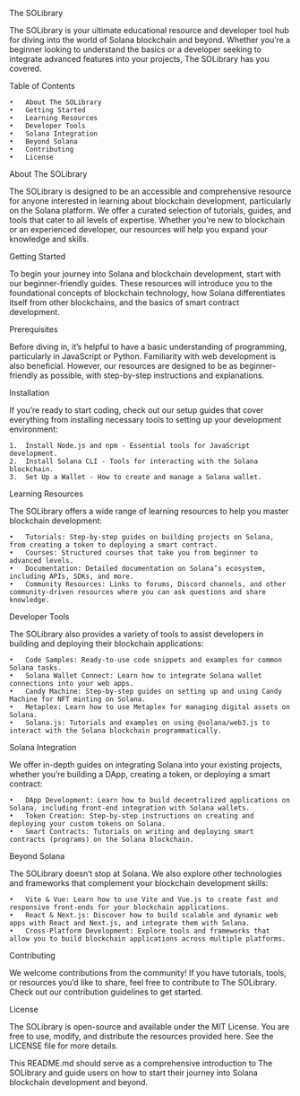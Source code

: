 The SOLibrary

The SOLibrary is your ultimate educational resource and developer tool hub for diving into the world of Solana blockchain and beyond. Whether you’re a beginner looking to understand the basics or a developer seeking to integrate advanced features into your projects, The SOLibrary has you covered.


Table of Contents

	•	About The SOLibrary
	•	Getting Started
	•	Learning Resources
	•	Developer Tools
	•	Solana Integration
	•	Beyond Solana
	•	Contributing
	•	License

About The SOLibrary

The SOLibrary is designed to be an accessible and comprehensive resource for anyone interested in learning about blockchain development, particularly on the Solana platform. We offer a curated selection of tutorials, guides, and tools that cater to all levels of expertise. Whether you’re new to blockchain or an experienced developer, our resources will help you expand your knowledge and skills.

Getting Started

To begin your journey into Solana and blockchain development, start with our beginner-friendly guides. These resources will introduce you to the foundational concepts of blockchain technology, how Solana differentiates itself from other blockchains, and the basics of smart contract development.

Prerequisites

Before diving in, it’s helpful to have a basic understanding of programming, particularly in JavaScript or Python. Familiarity with web development is also beneficial. However, our resources are designed to be as beginner-friendly as possible, with step-by-step instructions and explanations.

Installation

If you’re ready to start coding, check out our setup guides that cover everything from installing necessary tools to setting up your development environment:

	1.	Install Node.js and npm - Essential tools for JavaScript development.
	2.	Install Solana CLI - Tools for interacting with the Solana blockchain.
	3.	Set Up a Wallet - How to create and manage a Solana wallet.

Learning Resources

The SOLibrary offers a wide range of learning resources to help you master blockchain development:

	•	Tutorials: Step-by-step guides on building projects on Solana, from creating a token to deploying a smart contract.
	•	Courses: Structured courses that take you from beginner to advanced levels.
	•	Documentation: Detailed documentation on Solana’s ecosystem, including APIs, SDKs, and more.
	•	Community Resources: Links to forums, Discord channels, and other community-driven resources where you can ask questions and share knowledge.

Developer Tools

The SOLibrary also provides a variety of tools to assist developers in building and deploying their blockchain applications:

	•	Code Samples: Ready-to-use code snippets and examples for common Solana tasks.
	•	Solana Wallet Connect: Learn how to integrate Solana wallet connections into your web apps.
	•	Candy Machine: Step-by-step guides on setting up and using Candy Machine for NFT minting on Solana.
	•	Metaplex: Learn how to use Metaplex for managing digital assets on Solana.
	•	Solana.js: Tutorials and examples on using @solana/web3.js to interact with the Solana blockchain programmatically.

Solana Integration

We offer in-depth guides on integrating Solana into your existing projects, whether you’re building a DApp, creating a token, or deploying a smart contract:

	•	DApp Development: Learn how to build decentralized applications on Solana, including front-end integration with Solana wallets.
	•	Token Creation: Step-by-step instructions on creating and deploying your custom tokens on Solana.
	•	Smart Contracts: Tutorials on writing and deploying smart contracts (programs) on the Solana blockchain.

Beyond Solana

The SOLibrary doesn’t stop at Solana. We also explore other technologies and frameworks that complement your blockchain development skills:

	•	Vite & Vue: Learn how to use Vite and Vue.js to create fast and responsive front-ends for your blockchain applications.
	•	React & Next.js: Discover how to build scalable and dynamic web apps with React and Next.js, and integrate them with Solana.
	•	Cross-Platform Development: Explore tools and frameworks that allow you to build blockchain applications across multiple platforms.

Contributing

We welcome contributions from the community! If you have tutorials, tools, or resources you’d like to share, feel free to contribute to The SOLibrary. Check out our contribution guidelines to get started.

License

The SOLibrary is open-source and available under the MIT License. You are free to use, modify, and distribute the resources provided here. See the LICENSE file for more details.

This README.md should serve as a comprehensive introduction to The SOLibrary and guide users on how to start their journey into Solana blockchain development and beyond.

